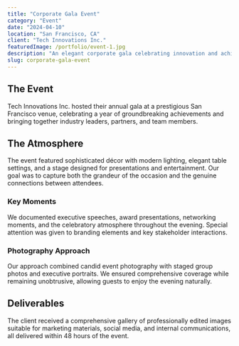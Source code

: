 ```yaml
---
title: "Corporate Gala Event"
category: "Event"
date: "2024-04-10"
location: "San Francisco, CA"
client: "Tech Innovations Inc."
featuredImage: /portfolio/event-1.jpg
description: "An elegant corporate gala celebrating innovation and achievement, featuring stunning décor and professional event photography."
slug: corporate-gala-event
---
```


## The Event

Tech Innovations Inc. hosted their annual gala at a prestigious San Francisco venue, celebrating a year of groundbreaking achievements and bringing together industry leaders, partners, and team members.

## The Atmosphere

The event featured sophisticated décor with modern lighting, elegant table settings, and a stage designed for presentations and entertainment. Our goal was to capture both the grandeur of the occasion and the genuine connections between attendees.

### Key Moments

We documented executive speeches, award presentations, networking moments, and the celebratory atmosphere throughout the evening. Special attention was given to branding elements and key stakeholder interactions.

### Photography Approach

Our approach combined candid event photography with staged group photos and executive portraits. We ensured comprehensive coverage while remaining unobtrusive, allowing guests to enjoy the evening naturally.

## Deliverables

The client received a comprehensive gallery of professionally edited images suitable for marketing materials, social media, and internal communications, all delivered within 48 hours of the event.
